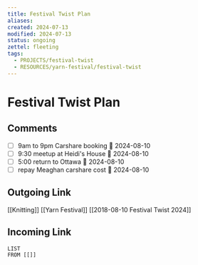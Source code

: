 ```yaml
---
title: Festival Twist Plan
aliases: 
created: 2024-07-13
modified: 2024-07-13
status: ongoing
zettel: fleeting
tags:
  - PROJECTS/festival-twist
  - RESOURCES/yarn-festival/festival-twist
---
```

# Festival Twist Plan
## Comments
- [ ] 9am to 9pm Carshare booking 📅 2024-08-10
- [ ] 9:30 meetup at Heidi's House 📅 2024-08-10
- [ ] 5:00 return to Ottawa 📅 2024-08-10
- [ ] repay Meaghan carshare cost 📅 2024-08-10
## Outgoing Link
[[Knitting]]
[[Yarn Festival]]
[[2018-08-10 Festival Twist 2024]]
## Incoming Link
```dataview
LIST
FROM [[]]
```